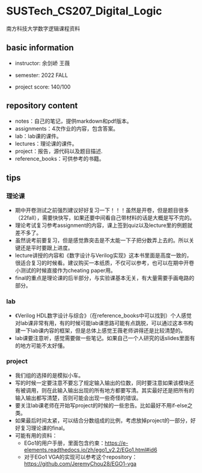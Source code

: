 # SUSTech_CS207_Digital_Logic
南方科技大学数字逻辑课程资料
## basic information

- instructor: 余剑峤 王薇

- semester: 2022 FALL
- project score: 140/100

## repository content

- notes：自己的笔记，提供markdown和pdf版本。
- assignments：4次作业的内容，包含答案。
- lab：lab课的课件。
- lectures：理论课的课件。
- project：报告，源代码以及题目描述.
- reference_books：可供参考的书籍。

## tips

### 理论课

- 期中开卷测试之前强烈建议好好复习一下！！！虽然是开卷，但是题目很多（22fall），需要快快写，如果还要中间看自己带材料的话是大概是写不完的。
- 理论考试复习参考assignment的内容，课上签到quiz以及lecture里的例题就差不多了。
- 虽然说考前要复习，但是感觉靠突击是不太能一下子把分数弄上去的。所以关键还是平时要跟上进度。
- lecture讲授的内容和《数字设计与Verilog实现》这本书里面是高度一致的，很适合复习的时候看。建议购买一本纸质，不仅可以参考，也可以在期中开卷小测试的时候直接作为cheating paper用。
- final的重点是理论课的后半部分，与实验课基本无关，有大量需要手画电路的部分。

### lab

- 《Verilog HDL数字设计与综合》（在reference_books中可以找到）个人感觉对lab课非常有用，有的时候可能lab课思路可能有点跳脱，可以通过这本书构建一下lab课内容的框架，但是总体上感觉王薇老师讲得还是比较清楚的。
- lab课要注意听，感觉需要做一些笔记。如果自己一个人研究的话slides里面有的地方可能不太好懂。

### project

- 我们组的选择的是模拟小车。
- 写的时候一定要注意不要忘了规定输入输出的位数，同时要注意如果该模块还有被调用，则在此输入输出出现的所有地方都要写清。其实最好还是把所有的输入输出都写清楚，否则可能会出现一些奇怪的错误。
- 要关注lab课老师在开始写project的时候的一些忠告。比如最好不用if-else之类。
- 如果最后时间太紧，可以结合分数组成的比例，考虑放掉project的一部分，好好复习理论课的final。
- 可能有用的资料：
  - EGo1的用户手册，里面包含约束：https://e-elements.readthedocs.io/zh/ego1_v2.2/EGo1.html#id6
  - 对于EGo1 VGA的实现可以参考这个repository：https://github.com/JeremyChou28/EGO1-vga

